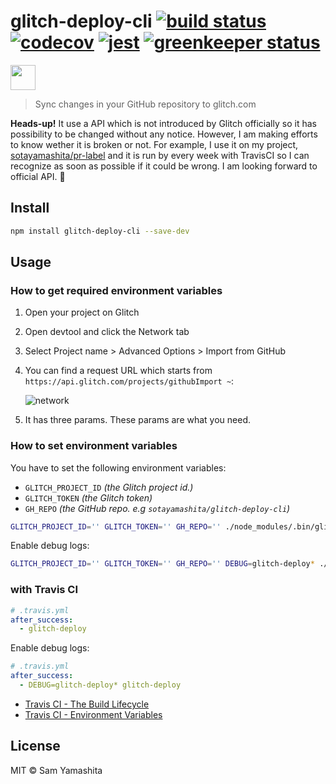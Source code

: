 [build badge]: https://travis-ci.org/sotayamashita/glitch-deploy-cli.svg?branch=master
[build url]:   https://travis-ci.org/sotayamashita/glitch-deploy-cli
[jest badge]: https://img.shields.io/badge/tested_with-jest-99424f.svg
[jest url]:   https://github.com/facebook/jest
[codecov badge]: https://codecov.io/gh/sotayamashita/glitch-deploy-cli/branch/master/graph/badge.svg
[codecov url]:   https://codecov.io/gh/sotayamashita/glitch-deploy-cli
[greenkeeper badge]: https://badges.greenkeeper.io/sotayamashita/glitch-deploy-cli.svg
[greenkeeper url]:   https://greenkeeper.io/

# glitch-deploy-cli [![build status][build badge]][build url] [![codecov][codecov badge]][codecov url] [![jest][jest badge]][jest url] [![greenkeeper status][greenkeeper badge]][greenkeeper url]

<p>
  <a href="https://www.patreon.com/bePatron?u=6995574">
    <img src="https://c5.patreon.com/external/logo/become_a_patron_button.png" height="40px" />
  </a>
</p>

> Sync changes in your GitHub repository to glitch.com

**Heads-up!** It use a API which is not introduced by Glitch officially so it has possibility to be changed without any notice. However, I am making efforts to know wether it is broken or not. For example, I use it on my project,  [sotayamashita/pr-label](https://github.com/sotayamashita/pr-label/) and it is run by every week with TravisCI so I can recognize as soon as possible if it could be wrong. I am looking forward to official API. :unicorn:

## Install

```bash
npm install glitch-deploy-cli --save-dev
```

## Usage

### How to get required environment variables

1. Open your project on Glitch
1. Open devtool and click the Network tab
1. Select Project name > Advanced Options > Import from GitHub
1. You can find a request URL which starts from `https://api.glitch.com/projects/githubImport ~`:

   ![network](https://user-images.githubusercontent.com/1587053/33523225-a779160e-d844-11e7-9dc2-28e9afed9260.png)

1. It has three params. These params are what you need.

### How to set environment variables

You have to set the following environment variables:

- `GLITCH_PROJECT_ID` _(the Glitch project id.)_
- `GLITCH_TOKEN` _(the Glitch token)_
- `GH_REPO` _(the GitHub repo. e.g `sotayamashita/glitch-deploy-cli`)_

```bash
GLITCH_PROJECT_ID='' GLITCH_TOKEN='' GH_REPO='' ./node_modules/.bin/glitch-deploy
```

Enable debug logs:

```bash
GLITCH_PROJECT_ID='' GLITCH_TOKEN='' GH_REPO='' DEBUG=glitch-deploy* ./node_modules/.bin/glitch-deploy
```

### with Travis CI

```yml
# .travis.yml
after_success:
  - glitch-deploy
```

Enable debug logs:

```yml
# .travis.yml
after_success:
  - DEBUG=glitch-deploy* glitch-deploy
```

- [Travis CI - The Build Lifecycle](https://docs.travis-ci.com/user/customizing-the-build/#The-Build-Lifecycle)
- [Travis CI - Environment Variables](https://docs.travis-ci.com/user/environment-variables/)

## License

MIT © Sam Yamashita
